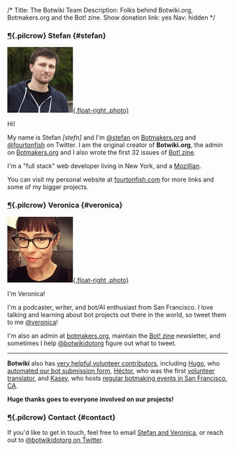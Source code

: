 /*
Title: The Botwiki Team
Description: Folks behind Botwiki.org, Botmakers.org and the Bot! zine.
Show donation link: yes
Nav: hidden
*/


### [¶](#stefan){.pilcrow} Stefan {#stefan}

[![Stefan](/content/about/images/stefan.png){.float-right .photo}](https://twitter.com/fourtonfish)

Hi!

My name is Stefan *[stefn]* and I'm [@stefan](https://botmakers.slack.com/messages/@stefan/details/) on [Botmakers.org](https://botmakers.org/) and [@fourtonfish](https://twitter.com/fourtonfish) on Twitter. I am the original creator of **Botwiki.org**, the admin on [Botmakers.org](https://botmakers.org/) and I also wrote the first 32 issues of [Bot! zine](https://botzine.org/).

I'm a "full stack" web developer living in New York, and a [Mozillian](https://mozillians.org/en-US/u/stefan.bohacek/).

You can visit my personal website at [fourtonfish.com](https://fourtonfish.com/) for more links and some of my bigger projects.




### [¶](#veronica){.pilcrow} Veronica {#veronica}

[![Veronica](/content/about/images/veronica.jpg){.float-right .photo}](https://twitter.com/Veronica)

I'm Veronica!

I'm a podcaster, writer, and bot/AI enthusiast from San Francisco. I love talking and learning about bot projects out there in the world, so tweet them to me [@veronica](https://twitter.com/veronica)!

I'm also an admin at [botmakers.org](https://botmakers.org/), maintain the [Bot! zine](https://botzine.org/) newsletter, and sometimes I help [@botwikidotorg](https://twitter.com/botwikidotorg) figure out what to tweet.


<hr/>


 
**Botwiki** also has [very helpful volunteer contributors](https://github.com/botwiki/botwiki.org/graphs/contributors), including [Hugo](https://twitter.com/hugovk), who [automated our bot submission form](https://github.com/botwiki/botwiki.org/tree/master/submission-form-scripts), [Héctor](https://twitter.com/Zentaurus), who was the first [volunteer translator](https://github.com/botwiki/botwiki.org/blob/master/TRANSLATING-CONTENT.md), and [Kasey](https://twitter.com/bitpixi), who hosts [regular botmaking events in San Francisco, CA](http://www.meetup.com/Bay-Area-Bot-Arts/).

**Huge thanks goes to everyone involved on our projects!**


### [¶](#contact){.pilcrow} Contact {#contact}

If you'd like to get in touch, feel free to email [Stefan and Veronica](mailto:stefan@botwiki.org?cc=v@veronicabelmont.com), or reach out to [@botwikidotorg on Twitter](https://twitter.com/botwikidotorg).
